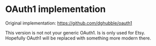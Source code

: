 # OAuth1 implementation

Original implementation: https://github.com/dghubble/oauth1  


This version is not not your generic OAuth1. Is is only used for Etsy.  
Hopefully OAuth1 will be replaced with something more modern there.
